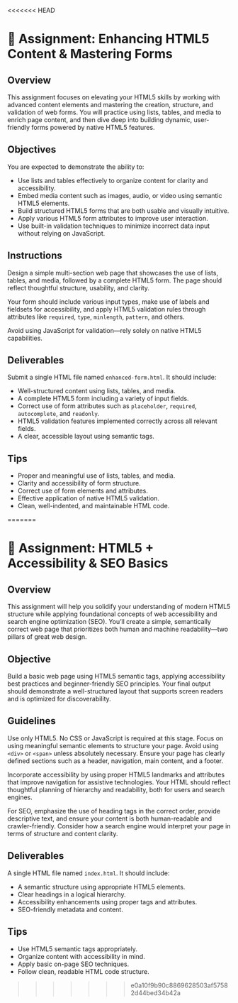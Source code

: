 <<<<<<< HEAD
# 📘 Assignment: Enhancing HTML5 Content & Mastering Forms

## Overview

This assignment focuses on elevating your HTML5 skills by working with advanced content elements and mastering the creation, structure, and validation of web forms. You will practice using lists, tables, and media to enrich page content, and then dive deep into building dynamic, user-friendly forms powered by native HTML5 features.

## Objectives

You are expected to demonstrate the ability to:

* Use lists and tables effectively to organize content for clarity and accessibility.
* Embed media content such as images, audio, or video using semantic HTML5 elements.
* Build structured HTML5 forms that are both usable and visually intuitive.
* Apply various HTML5 form attributes to improve user interaction.
* Use built-in validation techniques to minimize incorrect data input without relying on JavaScript.

## Instructions

Design a simple multi-section web page that showcases the use of lists, tables, and media, followed by a complete HTML5 form. The page should reflect thoughtful structure, usability, and clarity.

Your form should include various input types, make use of labels and fieldsets for accessibility, and apply HTML5 validation rules through attributes like `required`, `type`, `minlength`, `pattern`, and others.

Avoid using JavaScript for validation—rely solely on native HTML5 capabilities.

## Deliverables

Submit a single HTML file named `enhanced-form.html`. It should include:

* Well-structured content using lists, tables, and media.
* A complete HTML5 form including a variety of input fields.
* Correct use of form attributes such as `placeholder`, `required`, `autocomplete`, and `readonly`.
* HTML5 validation features implemented correctly across all relevant fields.
* A clear, accessible layout using semantic tags.

## Tips

* Proper and meaningful use of lists, tables, and media.
* Clarity and accessibility of form structure.
* Correct use of form elements and attributes.
* Effective application of native HTML5 validation.
* Clean, well-indented, and maintainable HTML code.

=======
# 📘 Assignment: HTML5 + Accessibility & SEO Basics

## Overview

This assignment will help you solidify your understanding of modern HTML5 structure while applying foundational concepts of web accessibility and search engine optimization (SEO). You’ll create a simple, semantically correct web page that prioritizes both human and machine readability—two pillars of great web design.

## Objective

Build a basic web page using HTML5 semantic tags, applying accessibility best practices and beginner-friendly SEO principles. Your final output should demonstrate a well-structured layout that supports screen readers and is optimized for discoverability.

## Guidelines

Use only HTML5. No CSS or JavaScript is required at this stage. Focus on using meaningful semantic elements to structure your page. Avoid using `<div>` or `<span>` unless absolutely necessary. Ensure your page has clearly defined sections such as a header, navigation, main content, and a footer.

Incorporate accessibility by using proper HTML5 landmarks and attributes that improve navigation for assistive technologies. Your HTML should reflect thoughtful planning of hierarchy and readability, both for users and search engines.

For SEO, emphasize the use of heading tags in the correct order, provide descriptive text, and ensure your content is both human-readable and crawler-friendly. Consider how a search engine would interpret your page in terms of structure and content clarity.

## Deliverables

A single HTML file named `index.html`. It should include:

* A semantic structure using appropriate HTML5 elements.
* Clear headings in a logical hierarchy.
* Accessibility enhancements using proper tags and attributes.
* SEO-friendly metadata and content.

## Tips

* Use HTML5 semantic tags appropriately.
* Organize content with accessibility in mind.
* Apply basic on-page SEO techniques.
* Follow clean, readable HTML code structure.
>>>>>>> e0a10f9b90c8869628503af57582d44bed34b42a

